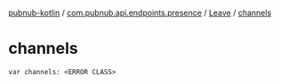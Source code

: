 [pubnub-kotlin](../../index.md) / [com.pubnub.api.endpoints.presence](../index.md) / [Leave](index.md) / [channels](./channels.md)

# channels

`var channels: <ERROR CLASS>`